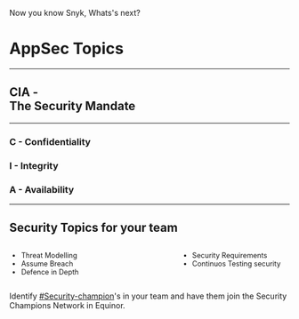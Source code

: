<!-- .slide: data-background-image="./content/images/appsec-icon.svg" data-background-size="7%" data-background-position="right 2% top 2%"-->
<!-- markdownlint-disable MD035 MD033 -->
Now you know Snyk, Whats's next?
# AppSec Topics

---

## CIA - </br> The Security Mandate

***

### C - Confidentiality

### I - Integrity

### A - Availability

---

## Security Topics for your team

<div style="display: grid;grid-column-gap: 1%; grid-auto-columns: 60% 40%;">

<div  style="grid-area: 1 / 1; font-size: 0.9em;">

* Threat Modelling
* Assume Breach
* Defence in Depth

</div>

<div  style="grid-area: 1 / 2; font-size: 0.9em;">

* Security Requirements
* Continuos Testing security

</div>

</div>

Identify [#Security-champion](https://equinor.slack.com/archives/C036HGPBJ04)'s in your team and have them join the Security Champions Network in Equinor.  <!-- .element: style="font-size:0.8em"-->

<!-- 

## Security Fundamentals

<div style="display: grid;grid-column-gap: 1%; grid-auto-columns: 60% 40%;">

<div  style="grid-area: 1 / 1; font-size: 0.9em;">

* Threat Modelling
* Assume Breach
* Insider Threats
* Defence in Depth
* Least privilege
* Supply Chain Security

</div>

<div  style="grid-area: 1 / 2; font-size: 0.9em;">

* Never trust, always verify
* Security Requirements
* Secure Design
* Secure Coding
* Continuos Testing security

</div>

</div>

Identify "Security Champions" in your team.</br> We are establishing a network of Security Champions in Equinor.  .element: style="font-size:0.8em" -->
